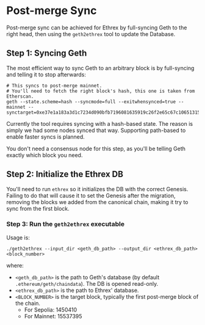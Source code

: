 # Post-merge Sync

Post-merge sync can be achieved for Ethrex by full-syncing Geth to the right head, then using the `geth2ethrex` tool to update the Database.

## Step 1: Syncing Geth

The most efficient way to sync Geth to an arbitrary block is by full-syncing and telling it to stop afterwards:

```shell
# This syncs to post-merge mainnet.
# You'll need to fetch the right block's hash, this one is taken from Etherscan.
geth --state.scheme=hash --syncmode=full --exitwhensynced=true --mainnet --synctarget=0xe37e1a183a3d1c7234d090bfb7196081635919c26f2e65c67c106513158a7db4
```

Currently the tool requires syncing with a hash-based state. The reason is simply we had some nodes synced that way. Supporting path-based to enable faster syncs is planned.

You don't need a consensus node for this step, as you'll be telling Geth exactly which block you need.

## Step 2: Initialize the Ethrex DB

You'll need to run `ethrex` so it initializes the DB with the correct Genesis. Failing to do that will cause it to set the Genesis after the migration, removing the blocks we added from the canonical chain, making it try to sync from the first block.

### Step 3: Run the `geth2ethrex` executable

Usage is:
```shell
./geth2ethrex --input_dir <geth_db_path> --output_dir <ethrex_db_path> <block_number>
```
where:
* `<geth_db_path>` is the path to Geth's database (by default `.ethereum/geth/chaindata`). The DB is opened read-only.
* `<ethrex_db_path>` is the path to Ethrex' database.
* `<BLOCK_NUMBER>` is the target block, typically the first post-merge block of the chain.
  * For Sepolia: 1450410
  * For Mainnet: 15537395

